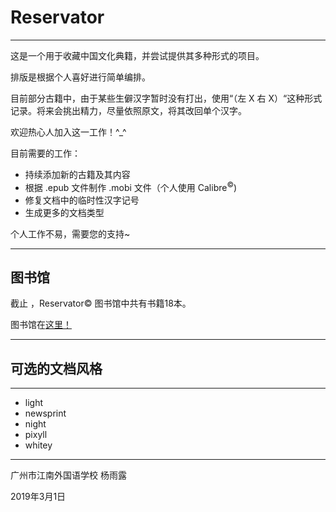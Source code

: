# Reservator

---

这是一个用于收藏中国文化典籍，并尝试提供其多种形式的项目。

排版是根据个人喜好进行简单编排。

目前部分古籍中，由于某些生僻汉字暂时没有打出，使用“（左 X 右 X）“这种形式记录。将来会挑出精力，尽量依照原文，将其改回单个汉字。

欢迎热心人加入这一工作！^_^

目前需要的工作：

- 持续添加新的古籍及其内容
- 根据 .epub 文件制作 .mobi 文件（个人使用  Calibre<sup>&copy;</sup>)
- 修复文档中的临时性汉字记号
- 生成更多的文档类型

个人工作不易，需要您的支持~

---

## 图书馆

截止<span id="now"></span> ，Reservator&copy; 图书馆中共有书籍18本。

图书馆在[这里！](list)

---


## 可选的文档风格

---

- light
- newsprint
- night
- pixyll
- whitey





---

广州市江南外国语学校 杨雨露

2019年3月1日

<script type="text/javascript">
    var date = new Date();
    var year = date.getFullYear();
    var month = date.getMonth() + 1;
    var day = date.getDate();
    var nowDate = year + "年" + month + "月" + day + "日";
    document.getElementById("now").innerHTML = nowDate;
</script>

